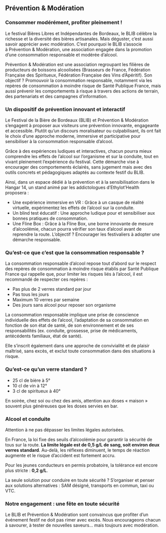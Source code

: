 ## Prévention & Modération

### Consommer modérément, profiter pleinement !

Le festival Bières Libres et Indépendantes de Bordeaux, le BLIB célèbre la richesse et la diversité des bières artisanales.
Mais déguster, c’est aussi savoir apprécier avec modération.
C’est pourquoi le BLIB s’associe à Prévention & Modération, une association engagée dans la promotion d’une consommation responsable et modérée d’alcool.

Prévention & Modération est une association regroupant les filières de producteurs de boissons alcoolisées (Brasseurs de France, Fédération Française des Spiritueux, Fédération Française des Vins d’Apéritif).
Son objectif ? Promouvoir la consommation responsable, notamment via les repères de consommation à moindre risque de Santé Publique France, mais aussi prévenir les comportements à risque à travers des actions de terrain, des partenariats et des campagnes d’information.

### Un dispositif de prévention innovant et interactif

Le Festival de la Bière de Bordeaux (BLIB) et Prévention & Modération s’engagent à proposer aux visiteurs une prévention innovante, engageante et accessible.
Plutôt qu’un discours moralisateur ou culpabilisant, ils ont fait le choix d’une approche moderne, immersive et participative pour sensibiliser à la consommation responsable d’alcool.

Grâce à des expériences ludiques et interactives, chacun pourra mieux comprendre les effets de l’alcool sur l’organisme et sur la conduite, tout en vivant pleinement l’expérience du festival. Cette démarche vise à encourager des comportements éclairés, sans jugement mais avec des outils concrets et pédagogiques adaptés au contexte festif du BLIB.

Ainsi, dans un espace dédié à la prévention et à la sensibilisation dans le Hangar 14, un stand animé par les addictologues d’Ethylot’Health proposera : 

* Une expérience immersive en VR : Grâce à un casque de réalité virtuelle, expérimentez les effets de l’alcool sur la conduite.
* Un blind test éducatif : Une approche ludique pour et sensibiliser aux bonnes pratiques de consommation.
* Une Fline Box : Grâce à la Fline Box, une borne innovante de mesure d’alcoolémie, chacun pourra vérifier son taux d’alcool avant de reprendre la route. L’objectif ? Encourager les festivaliers à adopter une démarche responsable.

### Qu’est-ce que c’est que la consommation responsable ?

La consommation responsable d’alcool repose tout d’abord sur le respect des repères de consommation à moindre risque établis par Santé Publique France qui rappelle que, pour limiter les risques liés à l’alcool, il est recommandé de respecter ces repères :

* Pas plus de 2 verres standard par jour
* Pas tous les jours
* Maximum 10 verres par semaine
* Des jours sans alcool pour reposer son organisme

La consommation responsable implique une prise de conscience individuelle des effets de l’alcool, l’adaptation de sa consommation en fonction de son état de santé, de son environnement et de ses responsabilités (ex. conduite, grossesse, prise de médicaments, antécédents familiaux, état de santé).

Elle s’inscrit également dans une approche de convivialité et de plaisir maîtrisé, sans excès, et exclut toute consommation dans des situations à risque.

### Qu’est-ce qu’un verre standard ?

* 25 cl de bière à 5°
* 10 cl de vin à 12°
* 3 cl de spiritueux à 40°

En soirée, chez soi ou chez des amis, attention aux doses « maison » souvent plus généreuses que les doses servies en bar.

### Alcool et conduite

Attention à ne pas dépasser les limites légales autorisées.

En France, la loi fixe des seuils d’alcoolémie pour garantir la sécurité de tous sur la route.
**La limite légale est de 0,5 g/L de sang, soit environ deux verres standard**.
Au-delà, les réflexes diminuent, le temps de réaction augmente et le risque d’accident est fortement accru.

Pour les jeunes conducteurs en permis probatoire, la tolérance est encore plus stricte : **0,2 g/L**.

La seule solution pour conduire en toute sécurité ? S’organiser et penser aux solutions alternatives : SAM désigné, transports en commun, taxi ou VTC.

### Notre engagement : une fête en toute sécurité

Le BLIB et Prévention & Modération sont convaincus que profiter d’un événement festif ne doit pas rimer avec excès.
Nous encourageons chacun à savourer, à tester de nouvelles saveurs… mais toujours avec modération.
